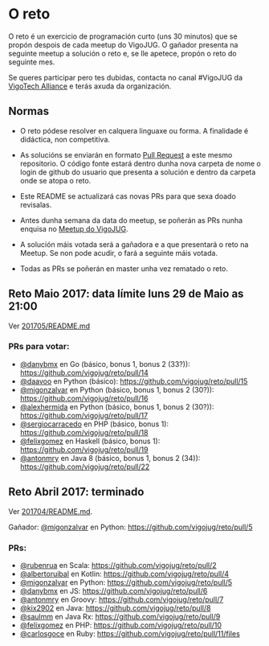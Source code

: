 # O reto

O reto é un exercicio de programación curto (uns 30 minutos) que se propón despois de cada meetup do VigoJUG. O gañador presenta na seguinte meetup a solución o reto e, se lle apetece, propón o reto do seguinte mes.

Se queres participar pero tes dubidas, contacta no canal #VigoJUG da [VigoTech Alliance](http://vigotech.org) e terás axuda da organización. 

## Normas

- O reto pódese resolver en calquera linguaxe ou forma. A finalidade é didáctica, non competitiva.

- As solucións se enviarán en formato [Pull Request](https://help.github.com/articles/about-pull-requests/) a este mesmo repositorio. O código fonte estará dentro dunha nova carpeta de nome o login de github do usuario que presenta a solución e dentro da carpeta onde se atopa o reto.

- Este README se actualizará cas novas PRs para que sexa doado revisalas.

- Antes dunha semana da data do meetup, se poñerán as PRs nunha enquisa no [Meetup do VigoJUG](https://www.meetup.com/Vigo-JUG/polls/).

- A solución máis votada será a gañadora e a que presentará o reto na Meetup. Se non pode acudir, o fará a seguinte máis votada.

- Todas as PRs se poñerán en master unha vez rematado o reto.

## Reto Maio 2017: data límite luns 29 de Maio as 21:00

Ver [201705/README.md](201705/README.md)

### PRs para votar:

- [@danybmx](https://github.com/danybmx) en Go (básico, bonus 1, bonus 2 (33?)): https://github.com/vigojug/reto/pull/14
- [@daavoo](https://github.com/vigojug/reto/pull/15) en Python (básico): https://github.com/vigojug/reto/pull/15
- [@migonzalvar](https://github.com/migonzalvar) en Python (básico, bonus 1, bonus 2 (30?)): https://github.com/vigojug/reto/pull/16
- [@alexhermida](https://github.com/alexhermida) en Python (básico, bonus 1, bonus 2 (30?)): https://github.com/vigojug/reto/pull/17
- [@sergiocarracedo](https://github.com/sergiocarracedo) en PHP (básico, bonus 1): https://github.com/vigojug/reto/pull/18
- [@felixgomez](https://github.com/vigojug/reto/pull/19) en Haskell (básico, bonus 1): https://github.com/vigojug/reto/pull/19
- [@antonmry](https://github.com/antonmry) en Java 8 (básico, bonus 1, bonus 2 (34)): https://github.com/vigojug/reto/pull/22

## Reto Abril 2017: terminado

Ver [201704/README.md](201704/README.md).

Gañador: [@migonzalvar](https://github.com/migonzalvar) en Python: https://github.com/vigojug/reto/pull/5

### PRs:

- [@rubenrua](https://github.com/rubenrua) en Scala: https://github.com/vigojug/reto/pull/2
- [@albertoruibal](https://github.com/albertoruibal) en Kotlin: https://github.com/vigojug/reto/pull/4
- [@migonzalvar](https://github.com/migonzalvar) en Python: https://github.com/vigojug/reto/pull/5
- [@danybmx](https://github.com/danybmx) en JS: https://github.com/vigojug/reto/pull/6
- [@antonmry](https://github.com/antonmry) en Groovy: https://github.com/vigojug/reto/pull/7
- [@kix2902](https://github.com/kix2902) en Java: https://github.com/vigojug/reto/pull/8
- [@saulmm](https://github.com/saulmm) en Java Rx: https://github.com/vigojug/reto/pull/9
- [@felixgomez](https://github.com/felixgomez) en PHP: https://github.com/vigojug/reto/pull/10
- [@carlosgoce](https://github.com/carlosgoce) en Ruby: https://github.com/vigojug/reto/pull/11/files

